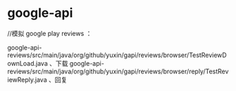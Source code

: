 # google-api

//模拟 google play reviews ：

google-api-reviews/src/main/java/org/github/yuxin/gapi/reviews/browser/TestReviewDownLoad.java  、下载
google-api-reviews/src/main/java/org/github/yuxin/gapi/reviews/browser/reply/TestReviewReply.java  、回复
